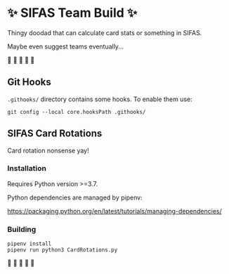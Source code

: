 # :sparkles: SIFAS Team Build :sparkles:

Thingy doodad that can calculate card stats or something in SIFAS.

Maybe even suggest teams eventually...

:penguin: :penguin: :penguin: :penguin: :penguin: 

## Git Hooks

`.githooks/` directory contains some hooks. To enable them use:

```
git config --local core.hooksPath .githooks/
```

## SIFAS Card Rotations

Card rotation nonsense yay!

### Installation

Requires Python version >=3.7.

Python dependencies are managed by pipenv:

https://packaging.python.org/en/latest/tutorials/managing-dependencies/

### Building

```
pipenv install
pipenv run python3 CardRotations.py
```

:penguin: :penguin: :penguin: :penguin: :penguin: 
